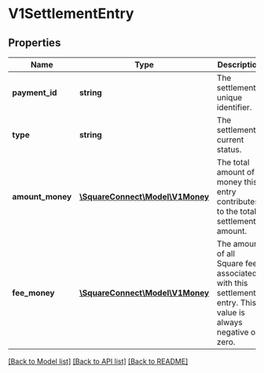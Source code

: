 # V1SettlementEntry

## Properties
Name | Type | Description | Notes
------------ | ------------- | ------------- | -------------
**payment_id** | **string** | The settlement&#39;s unique identifier. | [optional] 
**type** | **string** | The settlement&#39;s current status. | [optional] 
**amount_money** | [**\SquareConnect\Model\V1Money**](V1Money.md) | The total amount of money this entry contributes to the total settlement amount. | [optional] 
**fee_money** | [**\SquareConnect\Model\V1Money**](V1Money.md) | The amount of all Square fees associated with this settlement entry. This value is always negative or zero. | [optional] 

[[Back to Model list]](../README.md#documentation-for-models) [[Back to API list]](../README.md#documentation-for-api-endpoints) [[Back to README]](../README.md)


